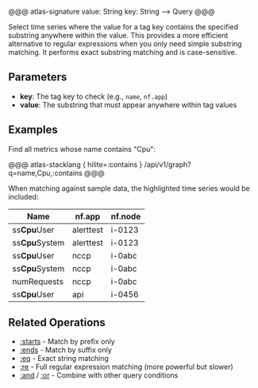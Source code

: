 @@@ atlas-signature
value: String
key: String
-->
Query
@@@

Select time series where the value for a tag key contains the specified substring anywhere
within the value. This provides a more efficient alternative to regular expressions when you
only need simple substring matching. It performs exact substring matching and is case-sensitive.

## Parameters

* **key**: The tag key to check (e.g., `name`, `nf.app`)
* **value**: The substring that must appear anywhere within tag values

## Examples

Find all metrics whose name contains "Cpu":

@@@ atlas-stacklang { hilite=:contains }
/api/v1/graph?q=name,Cpu,:contains
@@@

When matching against sample data, the highlighted time series would be included:

<table>
  <thead>
  <th>Name</th><th>nf.app</th><th>nf.node</th>
  </thead>
  <tbody>
  <tr class="atlas-hilite">
    <td>ss<strong>Cpu</strong>User</td>
    <td>alerttest</td>
    <td>i-0123</td>
  </tr><tr class="atlas-hilite">
    <td>ss<strong>Cpu</strong>System</td>
    <td>alerttest</td>
    <td>i-0123</td>
  </tr><tr class="atlas-hilite">
    <td>ss<strong>Cpu</strong>User</td>
    <td>nccp</td>
    <td>i-0abc</td>
  </tr><tr class="atlas-hilite">
    <td>ss<strong>Cpu</strong>System</td>
    <td>nccp</td>
    <td>i-0abc</td>
  </tr><tr>
    <td>numRequests</td>
    <td>nccp</td>
    <td>i-0abc</td>
  </tr><tr class="atlas-hilite">
    <td>ss<strong>Cpu</strong>User</td>
    <td>api</td>
    <td>i-0456</td>
  </tr>
  </tbody>
</table>

## Related Operations

* [:starts](starts.md) - Match by prefix only
* [:ends](ends.md) - Match by suffix only
* [:eq](eq.md) - Exact string matching
* [:re](re.md) - Full regular expression matching (more powerful but slower)
* [:and](and.md) / [:or](or.md) - Combine with other query conditions